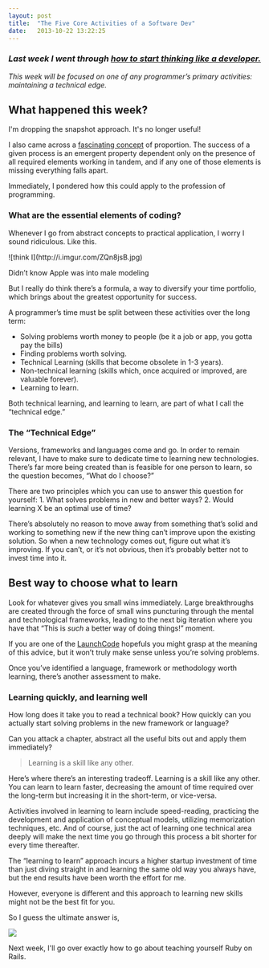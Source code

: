 ```yaml
---
layout: post
title:  "The Five Core Activities of a Software Dev"
date:   2013-10-22 13:22:25
---
```


### _Last week I went through_ [_how to start thinking like a developer._](http://efeqdev.com/launchcode-updates/the-deceptively-obvious-way-to-think-like-a-developer/)

_This week will be focused on one of any programmer’s primary activities: maintaining a technical edge._

## What happened this week?

I'm dropping the snapshot approach. It's no longer useful!

I also came across a [fascinating concept](http://jasonlefkowitz.net/2013/03/how-winners-win-john-boyd-and-the-four-qualities-of-victorious-organizations/) of proportion. The success of a given process is an emergent property dependent only on the presence of all required elements working in tandem, and if any one of those elements is missing everything falls apart.

Immediately, I pondered how this could apply to the profession of programming.

### What are the essential elements of coding?

Whenever I go from abstract concepts to practical application, I worry I sound ridiculous. Like this.

<div style="width: 917px" class="wp-caption alignnone">![think I](http://i.imgur.com/ZQn8jsB.jpg)

Didn&#8217;t know Apple was into male modeling
</div>

But I really do think there’s a formula, a way to diversify your time portfolio, which brings about the greatest opportunity for success.

A programmer’s time must be split between these activities over the long term:

*   Solving problems worth money to people (be it a job or app, you gotta pay the bills)
*   Finding problems worth solving.
*   Technical Learning (skills that become obsolete in 1-3 years).
*   Non-technical learning (skills which, once acquired or improved, are valuable forever).
*   Learning to learn.

Both technical learning, and learning to learn, are part of what I call the “technical edge.”

### The “Technical Edge”

Versions, frameworks and languages come and go. In order to remain relevant, I have to make sure to dedicate time to learning new technologies. There’s far more being created than is feasible for one person to learn, so the question becomes, “What do I choose?”

There are two principles which you can use to answer this question for yourself: 1. What solves problems in new and better ways? 2. Would learning X be an optimal use of time?

There’s absolutely no reason to move away from something that’s solid and working to something new if the new thing can’t improve upon the existing solution. So when a new technology comes out, figure out what it’s improving. If you can’t, or it’s not obvious, then it’s probably better not to invest time into it.

## Best way to choose what to learn

Look for whatever gives you small wins immediately. Large breakthroughs are created through the force of small wins puncturing through the mental and technological frameworks, leading to the next big iteration where you have that “This is _such_ a better way of doing things!” moment.

If you are one of the [LaunchCode](http://launchcodestl.com) hopefuls you might grasp at the meaning of this advice, but it won’t truly make sense unless you’re solving problems.

Once you’ve identified a language, framework or methodology worth learning, there’s another assessment to make.

### Learning quickly, and learning well

How long does it take you to read a technical book? How quickly can you actually start solving problems in the new framework or language?

Can you attack a chapter, abstract all the useful bits out and apply them immediately?

> Learning is a skill like any other.

Here’s where there’s an interesting tradeoff. Learning is a skill like any other. You can learn to learn faster, decreasing the amount of time required over the long-term but increasing it in the short-term, or vice-versa.

Activities involved in learning to learn include speed-reading, practicing the development and application of conceptual models, utilizing memorization techniques, etc. And of course, just the act of learning one technical area deeply will make the next time you go through this process a bit shorter for every time thereafter.

The “learning to learn” approach incurs a higher startup investment of time than just diving straight in and learning the same old way you always have, but the end results have been worth the effort for me.

However, everyone is different and this approach to learning new skills might not be the best fit for you.

So I guess the ultimate answer is,

![](http://i.imgur.com/oWNUurh.jpg)

Next week, I'll go over exactly how to go about teaching yourself Ruby on Rails.

